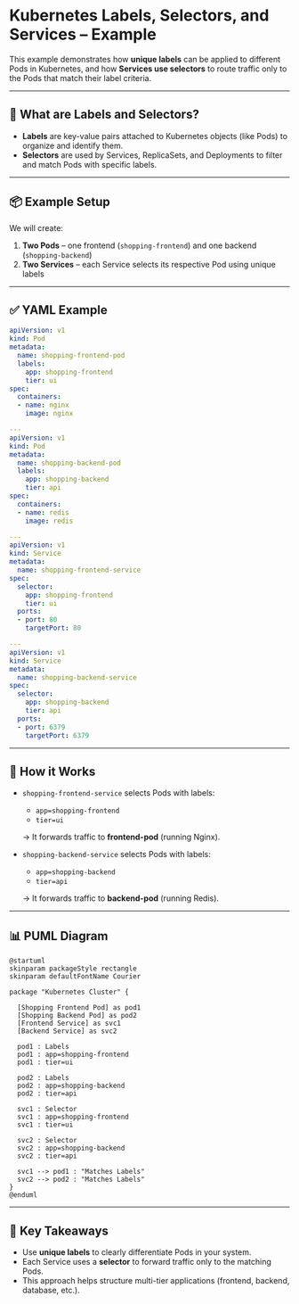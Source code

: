 # Kubernetes Labels, Selectors, and Services – Example

This example demonstrates how **unique labels** can be applied to different Pods in Kubernetes, and how **Services use selectors** to route traffic only to the Pods that match their label criteria.

---

## 📌 What are Labels and Selectors?

- **Labels** are key-value pairs attached to Kubernetes objects (like Pods) to organize and identify them.
- **Selectors** are used by Services, ReplicaSets, and Deployments to filter and match Pods with specific labels.

---

## 📦 Example Setup

We will create:

1. **Two Pods** – one frontend (`shopping-frontend`) and one backend (`shopping-backend`)  
2. **Two Services** – each Service selects its respective Pod using unique labels  

---

## ✅ YAML Example

```yaml
apiVersion: v1
kind: Pod
metadata:
  name: shopping-frontend-pod
  labels:
    app: shopping-frontend
    tier: ui
spec:
  containers:
  - name: nginx
    image: nginx

---
apiVersion: v1
kind: Pod
metadata:
  name: shopping-backend-pod
  labels:
    app: shopping-backend
    tier: api
spec:
  containers:
  - name: redis
    image: redis

---
apiVersion: v1
kind: Service
metadata:
  name: shopping-frontend-service
spec:
  selector:
    app: shopping-frontend
    tier: ui
  ports:
  - port: 80
    targetPort: 80

---
apiVersion: v1
kind: Service
metadata:
  name: shopping-backend-service
spec:
  selector:
    app: shopping-backend
    tier: api
  ports:
  - port: 6379
    targetPort: 6379
```

---

## 🔗 How it Works

- `shopping-frontend-service` selects Pods with labels:
  - `app=shopping-frontend`
  - `tier=ui`  

  → It forwards traffic to **frontend-pod** (running Nginx).

- `shopping-backend-service` selects Pods with labels:
  - `app=shopping-backend`
  - `tier=api`  

  → It forwards traffic to **backend-pod** (running Redis).

---

## 📊 PUML Diagram

```puml
@startuml
skinparam packageStyle rectangle
skinparam defaultFontName Courier

package "Kubernetes Cluster" {

  [Shopping Frontend Pod] as pod1
  [Shopping Backend Pod] as pod2
  [Frontend Service] as svc1
  [Backend Service] as svc2

  pod1 : Labels
  pod1 : app=shopping-frontend
  pod1 : tier=ui

  pod2 : Labels
  pod2 : app=shopping-backend
  pod2 : tier=api

  svc1 : Selector
  svc1 : app=shopping-frontend
  svc1 : tier=ui

  svc2 : Selector
  svc2 : app=shopping-backend
  svc2 : tier=api

  svc1 --> pod1 : "Matches Labels"
  svc2 --> pod2 : "Matches Labels"
}
@enduml
```

---

## 🚀 Key Takeaways

- Use **unique labels** to clearly differentiate Pods in your system.  
- Each Service uses a **selector** to forward traffic only to the matching Pods.  
- This approach helps structure multi-tier applications (frontend, backend, database, etc.).  

